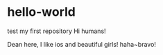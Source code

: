 # hello-world
test my first repository
Hi humans!

Dean here, I like ios and beautiful girls!
haha~bravo!
